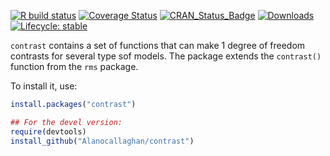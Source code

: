 [![R build status](https://github.com/Alanocallaghan/contrast/workflows/R-CMD-check/badge.svg)](https://github.com/Alanocallaghan/contrast/actions)
[![Coverage Status](https://img.shields.io/codecov/c/github/Alanocallaghan/contrast/master.svg)](https://codecov.io/github/Alanocallaghan/contrast?branch=master)
[![CRAN_Status_Badge](http://www.r-pkg.org/badges/version/contrast)](https://cran.r-project.org/package=contrast)
[![Downloads](http://cranlogs.r-pkg.org/badges/contrast)](https://cran.r-project.org/package=contrast)
[![Lifecycle: stable](https://img.shields.io/badge/lifecycle-stable-brightgreen.svg)](https://lifecycle.r-lib.org/articles/stages.html)

`contrast` contains a set of functions that can make 1 degree of freedom contrasts for several type sof models. The package extends the `contrast()` function from the `rms` package. 

To install it, use:

```r
install.packages("contrast")

## For the devel version:
require(devtools)
install_github("Alanocallaghan/contrast")
```
